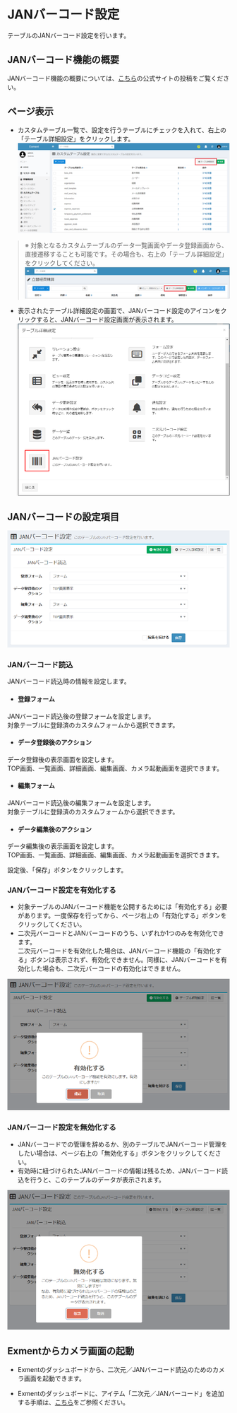 # JANバーコード設定
テーブルのJANバーコード設定を行います。

## JANバーコード機能の概要
JANバーコード機能の概要については、[こちら](https://exment.net/release_v6-2-0/)の公式サイトの投稿をご覧ください。

## ページ表示
- カスタムテーブル一覧で、設定を行うテーブルにチェックを入れて、右上の「テーブル詳細設定」をクリックします。  
![JAN code page](img/jancode/jancode1.png)

> ※ 対象となるカスタムテーブルのデータ一覧画面やデータ登録画面から、直接遷移することも可能です。その場合も、右上の「テーブル詳細設定」をクリックしてください。  
![JAN code page](img/jancode/jancode2.png)

- 表示されたテーブル詳細設定の画面で、JANバーコード設定のアイコンをクリックすると、JANバーコード設定画面が表示されます。  
![JAN code page](img/jancode/jancode3.png)

## JANバーコードの設定項目
![JAN code page](img/jancode/jancode4.png)


### JANバーコード読込
JANバーコード読込時の情報を設定します。 

- #### 登録フォーム  
JANバーコード読込後の登録フォームを設定します。  
対象テーブルに登録済のカスタムフォームから選択できます。 

- #### データ登録後のアクション  
データ登録後の表示画面を設定します。  
TOP画面、一覧画面、詳細画面、編集画面、カメラ起動画面を選択できます。

- #### 編集フォーム
JANバーコード読込後の編集フォームを設定します。  
対象テーブルに登録済のカスタムフォームから選択できます。

- #### データ編集後のアクション
データ編集後の表示画面を設定します。  
TOP画面、一覧画面、詳細画面、編集画面、カメラ起動画面を選択できます。

設定後、「保存」ボタンをクリックします。  

### JANバーコード設定を有効化する  
- 対象テーブルのJANバーコード機能を公開するためには「有効化する」必要があります。一度保存を行ってから、ページ右上の「有効化する」ボタンをクリックしてください。  
- 二次元バーコードとJANバーコードのうち、いずれか1つのみを有効化できます。  
二次元バーコードを有効化した場合は、JANバーコード機能の「有効化する」ボタンは表示されず、有効化できません。同様に、JANバーコードを有効化した場合も、二次元バーコードの有効化はできません。  

![JAN code page](img/jancode/jancode5.png)

### JANバーコード設定を無効化する  
- JANバーコードでの管理を辞めるか、別のテーブルでJANバーコード管理をしたい場合は、ページ右上の「無効化する」ボタンをクリックしてください。  
- 有効時に紐づけられたJANバーコードの情報は残るため、JANバーコード読込を行うと、このテーブルのデータが表示されます。  

![JAN code page](img/jancode/jancode6.png)

## Exmentからカメラ画面の起動
- Exmentのダッシュボードから、二次元／JANバーコード読込のためのカメラ画面を起動できます。  

- Exmentのダッシュボードに、アイテム「二次元／JANバーコード」を追加する手順は、[こちら](/ja/dashboard#二次元／JANバーコード)をご参照ください。
